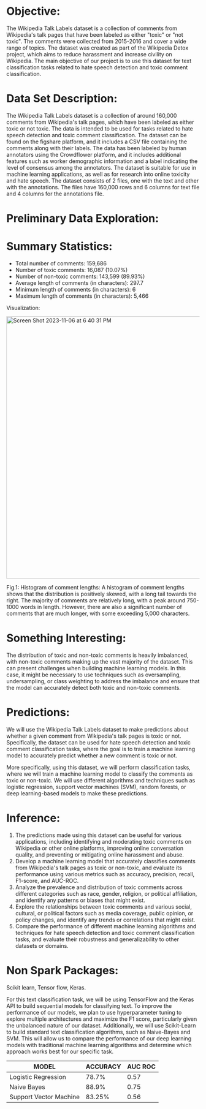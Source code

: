 # Objective:  
The Wikipedia Talk Labels dataset is a collection of comments from Wikipedia's talk pages that have been labeled as either "toxic" or "not toxic". The comments were collected from 2015-2016 and cover a wide range of topics. The dataset was created as part of the Wikipedia Detox project, which aims to reduce harassment and increase civility on Wikipedia. The main objective of our project is to use this dataset for text classification tasks related to hate speech detection and toxic comment classification. 

# Data Set Description: 
The Wikipedia Talk Labels dataset is a collection of around 160,000 comments from Wikipedia's talk pages, which have been labeled as either toxic or not toxic. The data is intended to be used for tasks related to hate speech detection and toxic comment classification. The dataset can be found on the figshare platform, and it includes a CSV file containing the comments along with their labels. The data has been labeled by human annotators using the Crowdflower platform, and it includes additional features such as worker demographic information and a label indicating the level of consensus among the annotators. The dataset is suitable for use in machine learning applications, as well as for research into online toxicity and hate speech. The dataset consists of 2 files, one with the text and other with the annotations. The files have 160,000 rows and 6 columns for text file and 4 columns for the annotations file.

# Preliminary Data Exploration: 

# Summary Statistics:

* Total number of comments: 159,686
* Number of toxic comments: 16,087 (10.07%)
* Number of non-toxic comments: 143,599 (89.93%)
* Average length of comments (in characters): 297.7
* Minimum length of comments (in characters): 6
* Maximum length of comments (in characters): 5,466

Visualization:

<img width="685" alt="Screen Shot 2023-11-06 at 6 40 31 PM" src="https://github.com/stutigarg3/wikipedia-toxicity/assets/115505324/753b5537-b554-41a8-911c-d51f927481aa">
					
Fig.1: Histogram of comment lengths: A histogram of comment lengths shows that the distribution is positively skewed, with a long tail towards the right. The majority of comments are relatively long, with a peak around 750-1000 words in length. However, there are also a significant number of comments that are much longer, with some exceeding 5,000 characters.


# Something Interesting:
The distribution of toxic and non-toxic comments is heavily imbalanced, with non-toxic comments making up the vast majority of the dataset. This can present challenges when building machine learning models. In this case, it might be necessary to use techniques such as oversampling, undersampling, or class weighting to address the imbalance and ensure that the model can accurately detect both toxic and non-toxic comments.

# Predictions:
We will use the Wikipedia Talk Labels dataset to make predictions about whether a given comment from Wikipedia's talk pages is toxic or not. Specifically, the dataset can be used for hate speech detection and toxic comment classification tasks, where the goal is to train a machine learning model to accurately predict whether a new comment is toxic or not.

More specifically, using this dataset, we will perform classification tasks, where we will train a machine learning model to classify the comments as toxic or non-toxic. We will use different algorithms and techniques such as logistic regression, support vector machines (SVM), random forests, or deep learning-based models to make these predictions.

# Inference:
1. The predictions made using this dataset can be useful for various applications, including identifying and moderating toxic comments on Wikipedia or other online platforms, improving online conversation quality, and preventing or mitigating online harassment and abuse.
2. Develop a machine learning model that accurately classifies comments from Wikipedia's talk pages as toxic or non-toxic, and evaluate its performance using various metrics such as accuracy, precision, recall, F1-score, and AUC-ROC.
3. Analyze the prevalence and distribution of toxic comments across different categories such as race, gender, religion, or political affiliation, and identify any patterns or biases that might exist.
4. Explore the relationships between toxic comments and various social, cultural, or political factors such as media coverage, public opinion, or policy changes, and identify any trends or correlations that might exist.
5. Compare the performance of different machine learning algorithms and techniques for hate speech detection and toxic comment classification tasks, and evaluate their robustness and generalizability to other datasets or domains.

# Non Spark Packages: 
Scikit learn, Tensor flow, Keras.

For this text classification task, we will be using TensorFlow and the Keras API to build sequential models for classifying text. To improve the performance of our models, we plan to use hyperparameter tuning to explore multiple architectures and maximize the F1 score, particularly given the unbalanced nature of our dataset. Additionally, we will use Scikit-Learn to build standard text classification algorithms, such as Naive-Bayes and SVM. This will allow us to compare the performance of our deep learning models with traditional machine learning algorithms and determine which approach works best for our specific task.


 |MODEL                   | ACCURACY       | AUC ROC |
 |------------------------|----------------|---------|
 |Logistic Regression     |   78.7%        |  0.57   | 
 |Naive Bayes             |   88.9%        |  0.75   |
 |Support Vector Machine  |   83.25%       |   0.56  |

